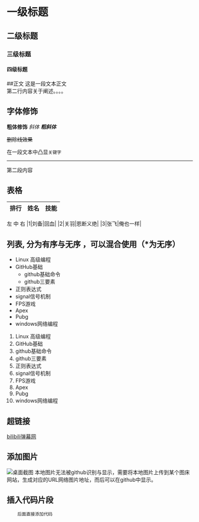 # 一级标题
## 二级标题
### 三级标题
#### 四级标题

##正文
 这是一段文本正文<br>
第二行内容关于阐述。。。。<br>

## 字体修饰

**粗体修饰**
*斜体*
***粗斜体***

~~删除线效果~~

在一段文本中凸显`关键字` 

--------------------
第二段内容

## 表格
|排行|姓名|技能|
--|:--:|--:
左  中  右
|1|刘备|回血|
|2|关羽|恩断义绝|
|3|张飞|俺也一样|

## 列表, 分为有序与无序 ，可以混合使用（*为无序）
* Linux 高级编程
 * GitHub基础
   * github基础命令
   * github三要素
 * 正则表达式
 * signal信号机制
* FPS游戏
 * Apex
 * Pubg
* windows网络编程
1. Linux 高级编程
 1. GitHub基础
   1. github基础命令
   2. github三要素
 2. 正则表达式
 3. signal信号机制
2. FPS游戏
 1. Apex
 2. Pubg
3. windows网络编程


## 超链接
[bilibili弹幕网](https://ww.bilibili.com"点击即享999一刀秒")

## 添加图片
![桌面截图]()
本地图片无法被github识别与显示，需要将本地图片上传到某个图床网站，生成对应的URL网络图片地址，而后可以在github中显示。

## 插入代码片段
```c
	后面直接添加代码
```
```cpp
```
```python
```
```java
```
